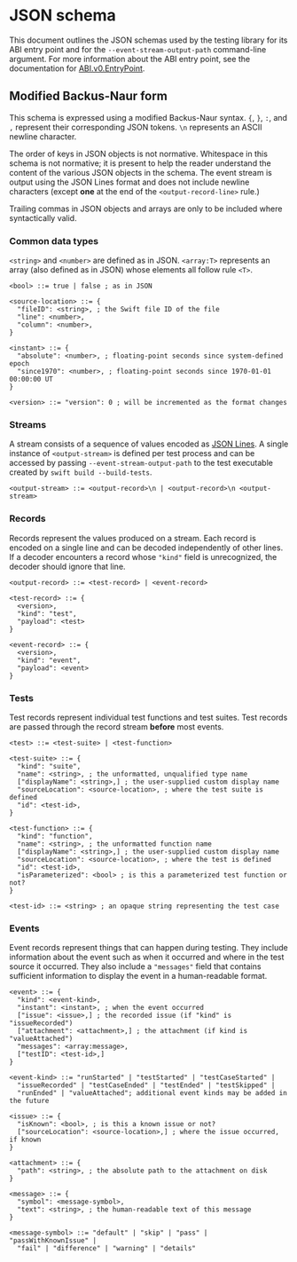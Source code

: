 # JSON schema

<!--
This source file is part of the Swift.org open source project

Copyright (c) 2024 Apple Inc. and the Swift project authors
Licensed under Apache License v2.0 with Runtime Library Exception

See https://swift.org/LICENSE.txt for license information
See https://swift.org/CONTRIBUTORS.txt for Swift project authors
-->

This document outlines the JSON schemas used by the testing library for its ABI
entry point and for the `--event-stream-output-path` command-line argument. For
more information about the ABI entry point, see the documentation for
[ABI.v0.EntryPoint](https://github.com/search?q=repo%3Aswiftlang%2Fswift-testing%20EntryPoint&type=code).

## Modified Backus-Naur form

This schema is expressed using a modified Backus-Naur syntax. `{`, `}`, `:`, and
`,` represent their corresponding JSON tokens. `\n` represents an ASCII newline
character.

The order of keys in JSON objects is not normative. Whitespace in this schema is
not normative; it is present to help the reader understand the content of the
various JSON objects in the schema. The event stream is output using the JSON
Lines format and does not include newline characters (except **one** at the end
of the `<output-record-line>` rule.)

Trailing commas in JSON objects and arrays are only to be included where
syntactically valid.

### Common data types

`<string>` and `<number>` are defined as in JSON. `<array:T>` represents an
array (also defined as in JSON) whose elements all follow rule `<T>`.

```
<bool> ::= true | false ; as in JSON

<source-location> ::= {
  "fileID": <string>, ; the Swift file ID of the file
  "line": <number>,
  "column": <number>,
}

<instant> ::= {
  "absolute": <number>, ; floating-point seconds since system-defined epoch
  "since1970": <number>, ; floating-point seconds since 1970-01-01 00:00:00 UT
}

<version> ::= "version": 0 ; will be incremented as the format changes
```

<!--
TODO: implement input/configuration

### Configuration

A single configuration is passed into the testing library prior to running any
tests and, as the name suggests, configures the test run. The configuration is
encoded as a single [JSON Lines](https://jsonlines.org) value. Alternatively,
a single `"list"` request may be passed in, which will result in the testing
library listing all available tests as output.

```
<input-record> ::= <configuration-record> | <list-record>

<configuration-record> ::= {
  <version>,
  "kind": "configuration",
  "payload": <configuration>
}

<configuration> ::= {
  ["verbosity": <number>,] ; 0 is the default; higher means more verbose output
                           ; while negative values mean quieter output.
  ["filters": <array:test-filter>,] ; how to filter the tests in the test run
  ["parallel": <bool>,] ; whether to enable parallel testing (on by default)
  ; more TBD
}

<test-filter> ::= <test-filter-tag> | <test-filter-id>

<test-filter-action> ::= "include" | "exclude"

<test-filter-tag> ::= {
  "action": <test-filter-action>,
  "tags": <array:string>, ; the names of tags to include
  "operator": <test-filter-tag-operator> ; how to combine the values in "tags"
}

<test-filter-tag-operator> ::= "any" | "all"

<test-filter-id> ::= {
  "action": <test-filter-action>,
  "id": <test-id> ; the ID of the test to filter in/out
}

<list-record> ::= {
  <version>,
  "kind": "list",
}
```
-->

### Streams

A stream consists of a sequence of values encoded as [JSON Lines](https://jsonlines.org).
A single instance of `<output-stream>` is defined per test process and can be
accessed by passing `--event-stream-output-path` to the test executable created
by `swift build --build-tests`.

```
<output-stream> ::= <output-record>\n | <output-record>\n <output-stream>
```

### Records

Records represent the values produced on a stream. Each record is encoded on a
single line and can be decoded independently of other lines. If a decoder
encounters a record whose `"kind"` field is unrecognized, the decoder should
ignore that line.

```
<output-record> ::= <test-record> | <event-record>

<test-record> ::= {
  <version>,
  "kind": "test",
  "payload": <test>
}

<event-record> ::= {
  <version>,
  "kind": "event",
  "payload": <event>
}
```

### Tests

Test records represent individual test functions and test suites. Test records
are passed through the record stream **before** most events.

<!--
If a test record represents a parameterized test function whose inputs are
enumerable and can be independently replayed, the test record will include an
additional `"testCases"` field describing the individual test cases.
-->

```
<test> ::= <test-suite> | <test-function>

<test-suite> ::= {
  "kind": "suite",
  "name": <string>, ; the unformatted, unqualified type name
  ["displayName": <string>,] ; the user-supplied custom display name
  "sourceLocation": <source-location>, ; where the test suite is defined
  "id": <test-id>,
}

<test-function> ::= {
  "kind": "function",
  "name": <string>, ; the unformatted function name
  ["displayName": <string>,] ; the user-supplied custom display name
  "sourceLocation": <source-location>, ; where the test is defined
  "id": <test-id>,
  "isParameterized": <bool> ; is this a parameterized test function or not?
}

<test-id> ::= <string> ; an opaque string representing the test case
```

<!--
  TODO: define a round-trippable format for a test case ID
  ["testCases": <array:test-case>] ; if "isParameterized": true and the inputs
                                   ; are enumerable, all test case IDs,
                                   ; otherwise not present

<test-case> ::= {
  "id": <string>, ; an opaque string representing the test case
  "displayName": <string> ; a string representing the corresponding Swift value
}
```
-->

### Events

Event records represent things that can happen during testing. They include
information about the event such as when it occurred and where in the test
source it occurred. They also include a `"messages"` field that contains
sufficient information to display the event in a human-readable format.

```
<event> ::= {
  "kind": <event-kind>,
  "instant": <instant>, ; when the event occurred
  ["issue": <issue>,] ; the recorded issue (if "kind" is "issueRecorded")
  ["attachment": <attachment>,] ; the attachment (if kind is "valueAttached")
  "messages": <array:message>,
  ["testID": <test-id>,]
}

<event-kind> ::= "runStarted" | "testStarted" | "testCaseStarted" |
  "issueRecorded" | "testCaseEnded" | "testEnded" | "testSkipped" |
  "runEnded" | "valueAttached"; additional event kinds may be added in the future

<issue> ::= {
  "isKnown": <bool>, ; is this a known issue or not?
  ["sourceLocation": <source-location>,] ; where the issue occurred, if known
}

<attachment> ::= {
  "path": <string>, ; the absolute path to the attachment on disk
}

<message> ::= {
  "symbol": <message-symbol>,
  "text": <string>, ; the human-readable text of this message
}

<message-symbol> ::= "default" | "skip" | "pass" | "passWithKnownIssue" |
  "fail" | "difference" | "warning" | "details"
```

<!--
  ["testID": <test-id>,
    ["testCase": <test-case>]]
-->
